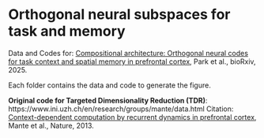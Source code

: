 # Orthogonal neural subspaces for task and memory
Data and Codes for: <a href="https://doi.org/10.1101/2025.02.25.640211" target="_blank">Compositional architecture: Orthogonal neural codes for task context and spatial memory in prefrontal cortex</a>, Park et al., bioRxiv, 2025.
<p>
Each folder contains the data and code to generate the figure.
<p>
<b>Original code for Targeted Dimensionality Reduction (TDR)</b>:
https://www.ini.uzh.ch/en/research/groups/mante/data.html
Citation: <a href="https://www.nature.com/articles/nature127421" target="_blank">Context-dependent computation by recurrent dynamics in prefrontal cortex</a>, Mante et al., Nature, 2013.

